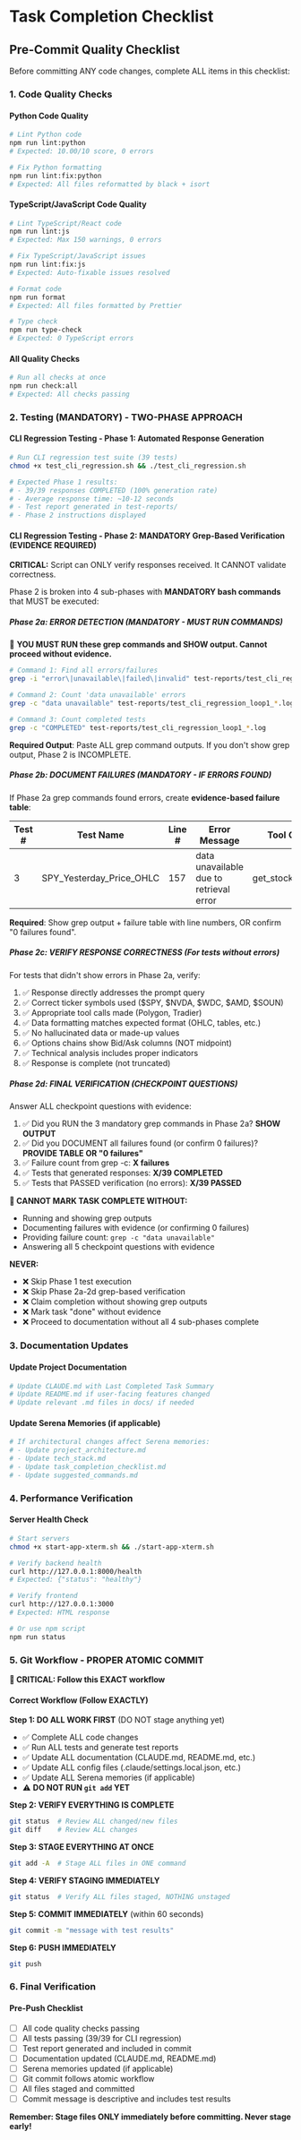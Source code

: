 # Task Completion Checklist

## Pre-Commit Quality Checklist

Before committing ANY code changes, complete ALL items in this checklist:

### 1. Code Quality Checks

#### Python Code Quality
```bash
# Lint Python code
npm run lint:python
# Expected: 10.00/10 score, 0 errors

# Fix Python formatting
npm run lint:fix:python
# Expected: All files reformatted by black + isort
```

#### TypeScript/JavaScript Code Quality
```bash
# Lint TypeScript/React code
npm run lint:js
# Expected: Max 150 warnings, 0 errors

# Fix TypeScript/JavaScript issues
npm run lint:fix:js
# Expected: Auto-fixable issues resolved

# Format code
npm run format
# Expected: All files formatted by Prettier

# Type check
npm run type-check
# Expected: 0 TypeScript errors
```

#### All Quality Checks
```bash
# Run all checks at once
npm run check:all
# Expected: All checks passing
```

### 2. Testing (MANDATORY) - TWO-PHASE APPROACH

#### CLI Regression Testing - Phase 1: Automated Response Generation

```bash
# Run CLI regression test suite (39 tests)
chmod +x test_cli_regression.sh && ./test_cli_regression.sh

# Expected Phase 1 results:
# - 39/39 responses COMPLETED (100% generation rate)
# - Average response time: ~10-12 seconds
# - Test report generated in test-reports/
# - Phase 2 instructions displayed
```

#### CLI Regression Testing - Phase 2: MANDATORY Grep-Based Verification (EVIDENCE REQUIRED)

**CRITICAL:** Script can ONLY verify responses received. It CANNOT validate correctness.

Phase 2 is broken into 4 sub-phases with **MANDATORY bash commands** that MUST be executed:

##### **Phase 2a: ERROR DETECTION (MANDATORY - MUST RUN COMMANDS)**

🔴 **YOU MUST RUN these grep commands and SHOW output. Cannot proceed without evidence.**

```bash
# Command 1: Find all errors/failures
grep -i "error\|unavailable\|failed\|invalid" test-reports/test_cli_regression_loop1_*.log

# Command 2: Count 'data unavailable' errors
grep -c "data unavailable" test-reports/test_cli_regression_loop1_*.log

# Command 3: Count completed tests
grep -c "COMPLETED" test-reports/test_cli_regression_loop1_*.log
```

**Required Output**: Paste ALL grep command outputs. If you don't show grep output, Phase 2 is INCOMPLETE.

##### **Phase 2b: DOCUMENT FAILURES (MANDATORY - IF ERRORS FOUND)**

If Phase 2a grep commands found errors, create **evidence-based failure table**:

| Test # | Test Name | Line # | Error Message | Tool Call (if visible) |
|--------|-----------|--------|---------------|--------------------------|
| 3 | SPY_Yesterday_Price_OHLC | 157 | data unavailable due to retrieval error | get_stock_price_history(...) |

**Required**: Show grep output + failure table with line numbers, OR confirm "0 failures found".

##### **Phase 2c: VERIFY RESPONSE CORRECTNESS (For tests without errors)**

For tests that didn't show errors in Phase 2a, verify:

1. ✅ Response directly addresses the prompt query
2. ✅ Correct ticker symbols used ($SPY, $NVDA, $WDC, $AMD, $SOUN)
3. ✅ Appropriate tool calls made (Polygon, Tradier)
4. ✅ Data formatting matches expected format (OHLC, tables, etc.)
5. ✅ No hallucinated data or made-up values
6. ✅ Options chains show Bid/Ask columns (NOT midpoint)
7. ✅ Technical analysis includes proper indicators
8. ✅ Response is complete (not truncated)

##### **Phase 2d: FINAL VERIFICATION (CHECKPOINT QUESTIONS)**

Answer ALL checkpoint questions with evidence:

1. ✅ Did you RUN the 3 mandatory grep commands in Phase 2a? **SHOW OUTPUT**
2. ✅ Did you DOCUMENT all failures found (or confirm 0 failures)? **PROVIDE TABLE OR "0 failures"**
3. ✅ Failure count from grep -c: **X failures**
4. ✅ Tests that generated responses: **X/39 COMPLETED**
5. ✅ Tests that PASSED verification (no errors): **X/39 PASSED**

**🔴 CANNOT MARK TASK COMPLETE WITHOUT:**
- Running and showing grep outputs
- Documenting failures with evidence (or confirming 0 failures)
- Providing failure count: `grep -c "data unavailable"`
- Answering all 5 checkpoint questions with evidence

**NEVER:**
- ❌ Skip Phase 1 test execution
- ❌ Skip Phase 2a-2d grep-based verification
- ❌ Claim completion without showing grep outputs
- ❌ Mark task "done" without evidence
- ❌ Proceed to documentation without all 4 sub-phases complete

### 3. Documentation Updates

#### Update Project Documentation
```bash
# Update CLAUDE.md with Last Completed Task Summary
# Update README.md if user-facing features changed
# Update relevant .md files in docs/ if needed
```

#### Update Serena Memories (if applicable)
```bash
# If architectural changes affect Serena memories:
# - Update project_architecture.md
# - Update tech_stack.md
# - Update task_completion_checklist.md
# - Update suggested_commands.md
```

### 4. Performance Verification

#### Server Health Check
```bash
# Start servers
chmod +x start-app-xterm.sh && ./start-app-xterm.sh

# Verify backend health
curl http://127.0.0.1:8000/health
# Expected: {"status": "healthy"}

# Verify frontend
curl http://127.0.0.1:3000
# Expected: HTML response

# Or use npm script
npm run status
```

### 5. Git Workflow - PROPER ATOMIC COMMIT

**🔴 CRITICAL: Follow this EXACT workflow**

#### Correct Workflow (Follow EXACTLY)

**Step 1: DO ALL WORK FIRST** (DO NOT stage anything yet)
- ✅ Complete ALL code changes
- ✅ Run ALL tests and generate test reports
- ✅ Update ALL documentation (CLAUDE.md, README.md, etc.)
- ✅ Update ALL config files (.claude/settings.local.json, etc.)
- ✅ Update ALL Serena memories (if applicable)
- ⚠️ **DO NOT RUN `git add` YET**

**Step 2: VERIFY EVERYTHING IS COMPLETE**
```bash
git status  # Review ALL changed/new files
git diff    # Review ALL changes
```

**Step 3: STAGE EVERYTHING AT ONCE**
```bash
git add -A  # Stage ALL files in ONE command
```

**Step 4: VERIFY STAGING IMMEDIATELY**
```bash
git status  # Verify ALL files staged, NOTHING unstaged
```

**Step 5: COMMIT IMMEDIATELY** (within 60 seconds)
```bash
git commit -m "message with test results"
```

**Step 6: PUSH IMMEDIATELY**
```bash
git push
```

### 6. Final Verification

#### Pre-Push Checklist
- [ ] All code quality checks passing
- [ ] All tests passing (39/39 for CLI regression)
- [ ] Test report generated and included in commit
- [ ] Documentation updated (CLAUDE.md, README.md)
- [ ] Serena memories updated (if applicable)
- [ ] Git commit follows atomic workflow
- [ ] All files staged and committed
- [ ] Commit message is descriptive and includes test results

**Remember: Stage files ONLY immediately before committing. Never stage early!**
